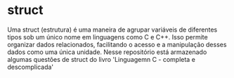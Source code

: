 # struct
Uma struct (estrutura) é uma maneira de agrupar variáveis de diferentes tipos sob um único nome em linguagens como C e C++. Isso permite organizar dados relacionados, facilitando o acesso e a manipulação desses dados como uma única unidade.
Nesse repositório está armazenado algumas questões de struct do livro 'Linguagemn C - completa e descomplicada'
